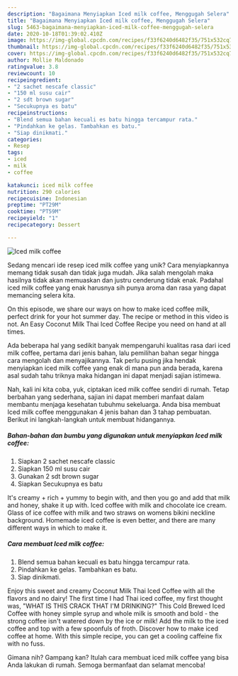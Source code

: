 ```yaml
---
description: "Bagaimana Menyiapkan Iced milk coffee, Menggugah Selera"
title: "Bagaimana Menyiapkan Iced milk coffee, Menggugah Selera"
slug: 5463-bagaimana-menyiapkan-iced-milk-coffee-menggugah-selera
date: 2020-10-18T01:39:02.410Z
image: https://img-global.cpcdn.com/recipes/f33f6240d6482f35/751x532cq70/iced-milk-coffee-foto-resep-utama.jpg
thumbnail: https://img-global.cpcdn.com/recipes/f33f6240d6482f35/751x532cq70/iced-milk-coffee-foto-resep-utama.jpg
cover: https://img-global.cpcdn.com/recipes/f33f6240d6482f35/751x532cq70/iced-milk-coffee-foto-resep-utama.jpg
author: Mollie Maldonado
ratingvalue: 3.8
reviewcount: 10
recipeingredient:
- "2 sachet nescafe classic"
- "150 ml susu cair"
- "2 sdt brown sugar"
- "Secukupnya es batu"
recipeinstructions:
- "Blend semua bahan kecuali es batu hingga tercampur rata."
- "Pindahkan ke gelas. Tambahkan es batu."
- "Siap dinikmati."
categories:
- Resep
tags:
- iced
- milk
- coffee

katakunci: iced milk coffee 
nutrition: 290 calories
recipecuisine: Indonesian
preptime: "PT29M"
cooktime: "PT59M"
recipeyield: "1"
recipecategory: Dessert

---
```



![Iced milk coffee](https://img-global.cpcdn.com/recipes/f33f6240d6482f35/751x532cq70/iced-milk-coffee-foto-resep-utama.jpg)

Sedang mencari ide resep iced milk coffee yang unik? Cara menyiapkannya memang tidak susah dan tidak juga mudah. Jika salah mengolah maka hasilnya tidak akan memuaskan dan justru cenderung tidak enak. Padahal iced milk coffee yang enak harusnya sih punya aroma dan rasa yang dapat memancing selera kita.

On this episode, we share our ways on how to make iced coffee milk, perfect drink for your hot summer day. The recipe or method in this video is not. An Easy Coconut Milk Thai Iced Coffee Recipe you need on hand at all times.

Ada beberapa hal yang sedikit banyak mempengaruhi kualitas rasa dari iced milk coffee, pertama dari jenis bahan, lalu pemilihan bahan segar hingga cara mengolah dan menyajikannya. Tak perlu pusing jika hendak menyiapkan iced milk coffee yang enak di mana pun anda berada, karena asal sudah tahu triknya maka hidangan ini dapat menjadi sajian istimewa.


Nah, kali ini kita coba, yuk, ciptakan iced milk coffee sendiri di rumah. Tetap berbahan yang sederhana, sajian ini dapat memberi manfaat dalam membantu menjaga kesehatan tubuhmu sekeluarga. Anda bisa membuat Iced milk coffee menggunakan 4 jenis bahan dan 3 tahap pembuatan. Berikut ini langkah-langkah untuk membuat hidangannya.

<!--inarticleads1-->

##### Bahan-bahan dan bumbu yang digunakan untuk menyiapkan Iced milk coffee:

1. Siapkan 2 sachet nescafe classic
1. Siapkan 150 ml susu cair
1. Gunakan 2 sdt brown sugar
1. Siapkan Secukupnya es batu


It&#39;s creamy + rich + yummy to begin with, and then you go and add that milk and honey, shake it up with. Iced coffee with milk and chocolate ice cream. Glass of ice coffee with milk and two straws on womens bikini neckline background. Homemade iced coffee is even better, and there are many different ways in which to make it. 

<!--inarticleads2-->

##### Cara membuat Iced milk coffee:

1. Blend semua bahan kecuali es batu hingga tercampur rata.
1. Pindahkan ke gelas. Tambahkan es batu.
1. Siap dinikmati.


Enjoy this sweet and creamy Coconut Milk Thai Iced Coffee with all the flavors and no dairy! The first time I had Thai iced coffee, my first thought was, &#34;WHAT IS THIS CRACK THAT I&#39;M DRINKING?&#34; This Cold Brewed Iced Coffee with honey simple syrup and whole milk is smooth and bold - the strong coffee isn&#39;t watered down by the ice or milk! Add the milk to the iced coffee and top with a few spoonfuls of froth. Discover how to make iced coffee at home. With this simple recipe, you can get a cooling caffeine fix with no fuss. 

Gimana nih? Gampang kan? Itulah cara membuat iced milk coffee yang bisa Anda lakukan di rumah. Semoga bermanfaat dan selamat mencoba!
